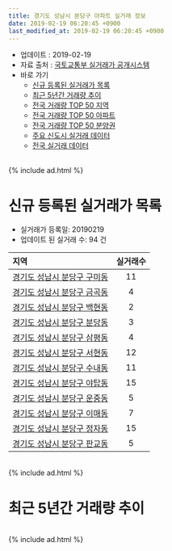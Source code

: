 ```yaml
---
title: 경기도 성남시 분당구 아파트 실거래 정보
date: 2019-02-19 06:20:45 +0900
last_modified_at: 2019-02-19 06:20:45 +0900
---
```


* 업데이트 : 2019-02-19
* 자료 출처 : [국토교통부 실거래가 공개시스템](http://rt.molit.go.kr)
* 바로 가기
    * [신규 등록된 실거래가 목록](#신규-등록된-실거래가-목록)
    * [최근 5년간 거래량 추이](#최근-5년간-거래량-추이)
    * [전국 거래량 TOP 50 지역](https://inasie.github.io/apt-trade-info/최근-3개월-전국에서-가장-거래가-많이-발생한-지역)
    * [전국 거래량 TOP 50 아파트](https://inasie.github.io/apt-trade-info/최근-3개월-전국에서-가장-거래가-많이-발생한-아파트)
    * [전국 거래량 TOP 50 분양권](https://inasie.github.io/apt-trade-info/최근-3개월-전국에서-가장-거래가-많이-발생한-분양권)
    * [주요 신도시 실거래 데이터](https://inasie.github.io/apt-trade-info/주요-신도시)
    * [전국 실거래 데이터](https://inasie.github.io/apt-trade-info/전국)

<br>
{% include ad.html %}
<br>

# 신규 등록된 실거래가 목록
* 실거래가 등록일: 20190219
* 업데이트 된 실거래 수: 94 건


|지역|실거래수|
|:---|:---:|
|[경기도 성남시 분당구 구미동](https://inasie.github.io/apt-trade-info/경기도-성남시-분당구-구미동)|11|
|[경기도 성남시 분당구 금곡동](https://inasie.github.io/apt-trade-info/경기도-성남시-분당구-금곡동)|4|
|[경기도 성남시 분당구 백현동](https://inasie.github.io/apt-trade-info/경기도-성남시-분당구-백현동)|2|
|[경기도 성남시 분당구 분당동](https://inasie.github.io/apt-trade-info/경기도-성남시-분당구-분당동)|3|
|[경기도 성남시 분당구 삼평동](https://inasie.github.io/apt-trade-info/경기도-성남시-분당구-삼평동)|4|
|[경기도 성남시 분당구 서현동](https://inasie.github.io/apt-trade-info/경기도-성남시-분당구-서현동)|12|
|[경기도 성남시 분당구 수내동](https://inasie.github.io/apt-trade-info/경기도-성남시-분당구-수내동)|11|
|[경기도 성남시 분당구 야탑동](https://inasie.github.io/apt-trade-info/경기도-성남시-분당구-야탑동)|15|
|[경기도 성남시 분당구 운중동](https://inasie.github.io/apt-trade-info/경기도-성남시-분당구-운중동)|5|
|[경기도 성남시 분당구 이매동](https://inasie.github.io/apt-trade-info/경기도-성남시-분당구-이매동)|7|
|[경기도 성남시 분당구 정자동](https://inasie.github.io/apt-trade-info/경기도-성남시-분당구-정자동)|15|
|[경기도 성남시 분당구 판교동](https://inasie.github.io/apt-trade-info/경기도-성남시-분당구-판교동)|5|


<br>
{% include ad.html %}
<br>

# 최근 5년간 거래량 추이


<div style="width:100%;">
    <canvas id="deal_progress" height="200"></canvas>
</div>

<script>
new Chart(document.getElementById("deal_progress"), {
    type: 'line',
    data: {
        labels: ['201402','201403','201404','201405','201406','201407','201408','201409','201410','201411','201412','201501','201502','201503','201504','201505','201506','201507','201508','201509','201510','201511','201512','201601','201602','201603','201604','201605','201606','201607','201608','201609','201610','201611','201612','201701','201702','201703','201704','201705','201706','201707','201708','201709','201710','201711','201712','201801','201802','201803','201804','201805','201806','201807','201808','201809','201810','201811','201812','201901','201902'],
        datasets: [{
            label: '매매',
            pointRadius: 1,
            data: [778, 618, 427, 374, 421, 545, 743, 819, 576, 421, 446, 701, 674, 1009, 730, 629, 613, 661, 524, 701, 840, 535, 321, 372, 310, 477, 608, 706, 1048, 957, 916, 1136, 1211, 490, 317, 279, 420, 586, 712, 1393, 1278, 1453, 570, 542, 458, 645, 1085, 1550, 566, 395, 194, 186, 236, 378, 1529, 427, 144, 70, 71, 60, 11],
            borderColor: "rgba(255, 201, 14, 1)",
            backgroundColor: "rgba(255, 201, 14, 0.5)",
            fill: false,
            lineTension: 0
        },{
            label: '전월세',
            pointRadius: 1,
            data: [1419, 1024, 834, 827, 839, 879, 877, 845, 1021, 965, 1155, 1362, 1277, 1383, 1167, 1109, 1257, 1227, 1187, 1006, 1287, 1223, 1286, 1358, 1238, 1098, 973, 903, 1065, 1367, 1191, 1054, 1415, 1180, 1382, 1120, 1299, 1143, 1018, 982, 1260, 994, 1245, 1090, 915, 1239, 1340, 1401, 1274, 1267, 866, 912, 952, 1191, 994, 1030, 1058, 1041, 1032, 782, 202],
            borderColor: "rgba(0, 141, 185, 1)",
            backgroundColor: "rgba(0, 141, 185, 0.5)",
            fill: false,
            lineTension: 0
        }
        ]
    },
    options: {
        responsive: true,
        title: {
            display: false
        },
        tooltips: {
            mode: 'index',
            intersect: false
        },
        hover: {
            mode: 'nearest',
            intersect: true
        },
        scales: {
            xAxes: [{
                display: true,
                scaleLabel: {
                    display: true,
                    labelString: '년/월'
                }
            }],
            yAxes: [{
                display: true,
                ticks: {
                    suggestedMin: 0,
                },
                scaleLabel: {
                    display: true,
                    labelString: '실거래 수'
                }
            }]
        }
    }
});

</script>


<br>
{% include ad.html %}
<br>

